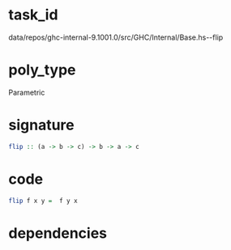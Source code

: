 
# task_id
data/repos/ghc-internal-9.1001.0/src/GHC/Internal/Base.hs--flip

# poly_type
Parametric

# signature
```haskell
flip :: (a -> b -> c) -> b -> a -> c
```   

# code
```haskell
flip f x y =  f y x
```

# dependencies
